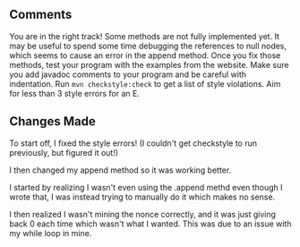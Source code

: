 ## Comments 

You are in the right track! Some methods are not fully implemented yet. It may be useful to spend some time debugging the references to null nodes, which seems to cause an error in the append method. Once you fix those methods, test your program with the examples from the website.
Make sure you add javadoc comments to your program and be careful with indentation. Run `mvn checkstyle:check` to get a list of style violations. Aim for less than 3 style errors for an E.

## Changes Made

To start off, I fixed the style errors! (I couldn't get checkstyle to run previously, but figured it out!)

I then changed my append method so it was working better. 

I started by realizing I wasn't even using the .append methd even though I wrote that, I was instead trying to manually do it which makes no sense.

I then realized I wasn't mining the nonce correctly, and it was just giving back 0 each time which wasn't what I wanted. This was due to an issue with my while loop in mine. 
